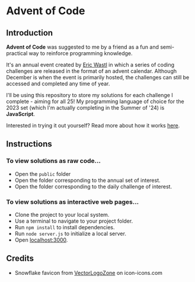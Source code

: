 # Advent of Code

## Introduction

**Advent of Code** was suggested to me by a friend as a fun and semi-practical way to reinforce programming knowledge.

It's an annual event created by [Eric Wastl](https://github.com/topaz) in which a series of coding challenges are released in the format of an advent calendar. Although December is when the event is primarily hosted, the challenges can still be accessed and completed any time of year.

I'll be using this repository to store my solutions for each challenge I complete - aiming for all 25! My programming language of choice for the 2023 set (which I'm actually completing in the Summer of '24) is **JavaScript**.

Interested in trying it out yourself? Read more about how it works [here](https://adventofcode.com/2023/about).

## Instructions

### To view solutions as raw code...

* Open the `public` folder
* Open the folder corresponding to the annual set of interest.
* Open the folder corresponding to the daily challenge of interest.

### To view solutions as interactive web pages...

* Clone the project to your local system.
* Use a terminal to navigate to your project folder.
* Run `npm install` to install dependencies.
* Run `node server.js` to initialize a local server.
* Open [localhost:3000](localhost:3000).

## Credits

* Snowflake favicon from [VectorLogoZone](https://icon-icons.com/pack/Vector-Logo/2699) on icon-icons.com
